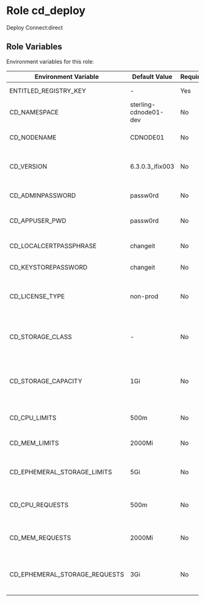 Role cd_deploy
=========

Deploy Connect:direct


Role Variables
--------------

Environment variables for this role:

| Environment Variable          | Default Value         | Required | Description                                      |
|-------------------------------|-----------------------|----------|--------------------------------------------------|
| ENTITLED_REGISTRY_KEY         | -                     | Yes      | Entitlement registry key                         |
| CD_NAMESPACE                  | sterling-cdnode01-dev | No       | Namespace for C:D application                    |
| CD_NODENAME                   | CDNODE01              | No       | Specify the nodename of C:D                      |
| CD_VERSION                    | 6.3.0.3_ifix003       | No       | Version of C:D container to deploy               |
| CD_ADMINPASSWORD              | passw0rd              | No       | Password for C:D Admin                           |
| CD_APPUSER_PWD                | passw0rd              | No       | Password for C:D User                            |
| CD_LOCALCERTPASSPHRASE        | changeit              | No       | Passphrase for local certificate                 |
| CD_KEYSTOREPASSWORD           | changeit              | No       | Password for keystore                            |
| CD_LICENSE_TYPE               | non-prod              | No       | License type for C:D (prod or non-prod)          |
| CD_STORAGE_CLASS              | -                     | No       | Storage class to be used for the container       |
| CD_STORAGE_CAPACITY           | 1Gi                   | No       | Storage capacity to be allocated to the container|
| CD_CPU_LIMITS                 | 500m                  | No       | CPU limit for the container                      |
| CD_MEM_LIMITS                 | 2000Mi                | No       | Memory limit for the container                   |
| CD_EPHEMERAL_STORAGE_LIMITS   | 5Gi                   | No       | Ephemeral storage limit for the container        |
| CD_CPU_REQUESTS               | 500m                  | No       | CPU request for the container                    |
| CD_MEM_REQUESTS               | 2000Mi                | No       | Memory request for the container                 |
| CD_EPHEMERAL_STORAGE_REQUESTS | 3Gi                   | No       | Ephemeral storage request for the container      |


